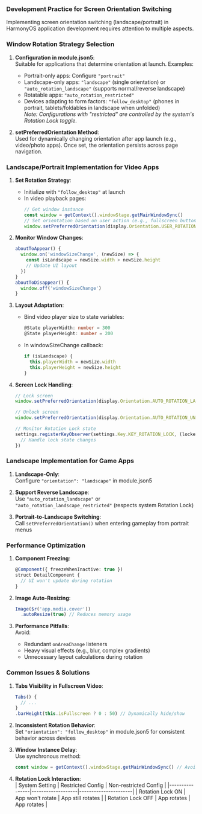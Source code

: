 
### Development Practice for Screen Orientation Switching

Implementing screen orientation switching (landscape/portrait) in HarmonyOS application development requires attention to multiple aspects.

### Window Rotation Strategy Selection

1. **Configuration in module.json5**:  
   Suitable for applications that determine orientation at launch. Examples:  
   - Portrait-only apps: Configure `"portrait"`  
   - Landscape-only apps: `"landscape"` (single orientation) or `"auto_rotation_landscape"` (supports normal/reverse landscape)  
   - Rotatable apps: `"auto_rotation_restricted"`  
   - Devices adapting to form factors: `"follow_desktop"` (phones in portrait, tablets/foldables in landscape when unfolded)  
   *Note: Configurations with "restricted" are controlled by the system's Rotation Lock toggle.*

2. **setPreferredOrientation Method**:  
   Used for dynamically changing orientation after app launch (e.g., video/photo apps). Once set, the orientation persists across page navigation.

### Landscape/Portrait Implementation for Video Apps

1. **Set Rotation Strategy**:  
   - Initialize with `"follow_desktop"` at launch  
   - In video playback pages:  
     ```typescript
     // Get window instance
     const window = getContext().windowStage.getMainWindowSync()
     // Set orientation based on user action (e.g., fullscreen button)
     window.setPreferredOrientation(display.Orientation.USER_ROTATION_LANDSCAPE) 
     ```

2. **Monitor Window Changes**:  
   ```typescript
   aboutToAppear() {
     window.on('windowSizeChange', (newSize) => {
       const isLandscape = newSize.width > newSize.height
       // Update UI layout
     })
   }
   aboutToDisappear() {
     window.off('windowSizeChange')
   }
   ```

3. **Layout Adaptation**:  
   - Bind video player size to state variables:  
     ```typescript
     @State playerWidth: number = 300
     @State playerHeight: number = 200
     ```
   - In windowSizeChange callback:  
     ```typescript
     if (isLandscape) {
       this.playerWidth = newSize.width
       this.playerHeight = newSize.height
     }
     ```

4. **Screen Lock Handling**:  
   ```typescript
   // Lock screen
   window.setPreferredOrientation(display.Orientation.AUTO_ROTATION_LANDSCAPE)
   
   // Unlock screen
   window.setPreferredOrientation(display.Orientation.AUTO_ROTATION_UNSPECIFIED)
   
   // Monitor Rotation Lock state
   settings.registerKeyObserver(settings.Key.KEY_ROTATION_LOCK, (locked) => {
     // Handle lock state changes
   })
   ```

### Landscape Implementation for Game Apps

1. **Landscape-Only**:  
   Configure `"orientation": "landscape"` in module.json5

2. **Support Reverse Landscape**:  
   Use `"auto_rotation_landscape"` or `"auto_rotation_landscape_restricted"` (respects system Rotation Lock)

3. **Portrait-to-Landscape Switching**:  
   Call `setPreferredOrientation()` when entering gameplay from portrait menus

### Performance Optimization

1. **Component Freezing**:  
   ```typescript
   @Component({ freezeWhenInactive: true })
   struct DetailComponent {
     // UI won't update during rotation
   }
   ```

2. **Image Auto-Resizing**:  
   ```typescript
   Image($r('app.media.cover'))
     .autoResize(true) // Reduces memory usage
   ```

3. **Performance Pitfalls**:  
   Avoid:  
   - Redundant `onAreaChange` listeners  
   - Heavy visual effects (e.g., blur, complex gradients)  
   - Unnecessary layout calculations during rotation  

### Common Issues & Solutions

1. **Tabs Visibility in Fullscreen Video**:  
   ```typescript
   Tabs() {
     // ...
   }
   .barHeight(this.isFullscreen ? 0 : 50) // Dynamically hide/show
   ```

2. **Inconsistent Rotation Behavior**:  
   Set `"orientation": "follow_desktop"` in module.json5 for consistent behavior across devices

3. **Window Instance Delay**:  
   Use synchronous method:  
   ```typescript
   const window = getContext().windowStage.getMainWindowSync() // Avoid async delays
   ```

4. **Rotation Lock Interaction**:  
   | System Setting | Restricted Config | Non-restricted Config |
   |----------------|-------------------|----------------------|
   | Rotation Lock ON | App won't rotate | App still rotates |
   | Rotation Lock OFF | App rotates | App rotates |
